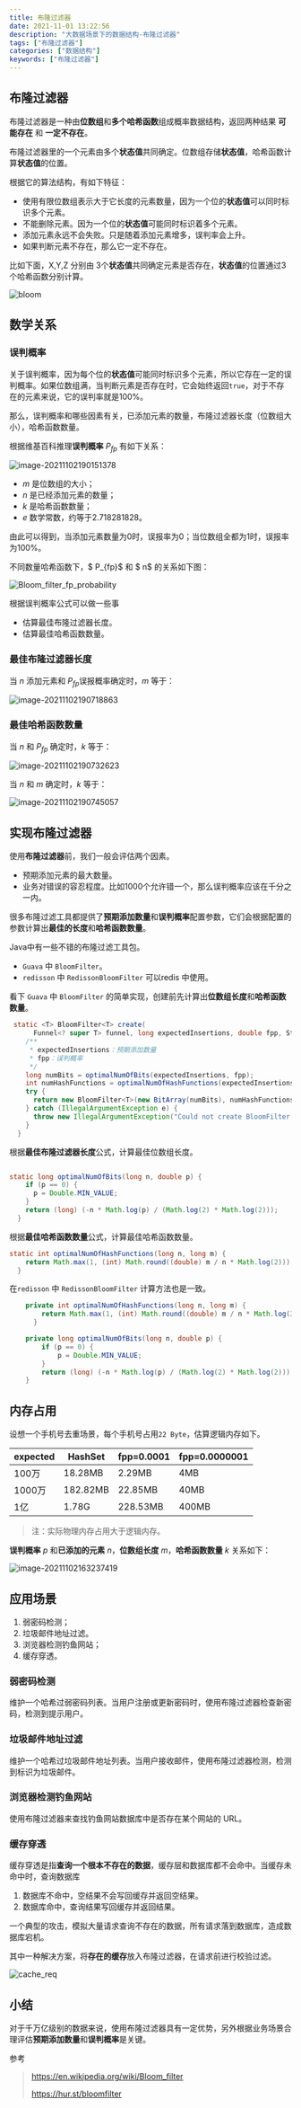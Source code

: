 ```yaml
---
title: 布隆过滤器
date: 2021-11-01 13:22:56
description: "大数据场景下的数据结构-布隆过滤器"
tags: ["布隆过滤器"]
categories: ["数据结构"]
keywords: ["布隆过滤器"]
---
```




## 布隆过滤器

布隆过滤器是一种由**位数组**和**多个哈希函数**组成概率数据结构，返回两种结果 **可能存在** 和 **一定不存在**。

布隆过滤器里的一个元素由多个**状态值**共同确定。位数组存储**状态值**，哈希函数计算**状态值**的位置。

根据它的算法结构，有如下特征：

- 使用有限位数组表示大于它长度的元素数量，因为一个位的**状态值**可以同时标识多个元素。
- 不能删除元素。因为一个位的**状态值**可能同时标识着多个元素。
- 添加元素永远不会失败。只是随着添加元素增多，误判率会上升。
- 如果判断元素不存在，那么它一定不存在。



比如下面，X,Y,Z 分别由 3个**状态值**共同确定元素是否存在，**状态值**的位置通过3个哈希函数分别计算。

![bloom](https://blogs-on.oss-cn-beijing.aliyuncs.com/imgs/bloom.png)

## 数学关系

### 误判概率

关于误判概率，因为每个位的**状态值**可能同时标识多个元素，所以它存在一定的误判概率。如果位数组满，当判断元素是否存在时，它会始终返回`true`，对于不存在的元素来说，它的误判率就是100%。

那么，误判概率和哪些因素有关，已添加元素的数量，布隆过滤器长度（位数组大小），哈希函数数量。

根据维基百科推理**误判概率** $P_{fp}$ 有如下关系：

![image-20211102190151378](https://blogs-on.oss-cn-beijing.aliyuncs.com/imgs/image-20211102190151378.png)

- $m$ 是位数组的大小；
- $n$ 是已经添加元素的数量；
- $k$  是哈希函数数量；
- $e$ 数学常数，约等于2.718281828。

由此可以得到，当添加元素数量为0时，误报率为0；当位数组全都为1时，误报率为100%。

不同数量哈希函数下，$ P_{fp}$ 和 $ n$ 的关系如下图：

![Bloom_filter_fp_probability](https://blogs-on.oss-cn-beijing.aliyuncs.com/imgs/Bloom_filter_fp_probability.png)



根据误判概率公式可以做一些事

- 估算最佳布隆过滤器长度。
- 估算最佳哈希函数数量。



### **最佳布隆过滤器长度**

当 $n$ 添加元素和 $P_{fp}$误报概率确定时，$m$ 等于：

![image-20211102190718863](https://blogs-on.oss-cn-beijing.aliyuncs.com/imgs/image-20211102190718863.png)

### **最佳哈希函数数量**

当 $n$ 和 $P_{fp}$ 确定时，$k$ 等于：

![image-20211102190732623](https://blogs-on.oss-cn-beijing.aliyuncs.com/imgs/image-20211102190732623.png)


当 $n$ 和 $m$ 确定时，$k$ 等于：

![image-20211102190745057](https://blogs-on.oss-cn-beijing.aliyuncs.com/imgs/image-20211102190745057.png)


## 实现布隆过滤器

使用**布隆过滤器**前，我们一般会评估两个因素。

- 预期添加元素的最大数量。
- 业务对错误的容忍程度。比如1000个允许错一个，那么误判概率应该在千分之一内。

很多布隆过滤工具都提供了**预期添加数量**和**误判概率**配置参数，它们会根据配置的参数计算出**最佳的长度**和**哈希函数数量**。

Java中有一些不错的布隆过滤工具包。

-  `Guava` 中 `BloomFilter`。
- `redisson` 中 `RedissonBloomFilter` 可以redis 中使用。

看下 `Guava` 中 `BloomFilter` 的简单实现，创建前先计算出**位数组长度**和**哈希函数数量**。

```java
 static <T> BloomFilter<T> create(
      Funnel<? super T> funnel, long expectedInsertions, double fpp, Strategy strategy) {
    /**
     * expectedInsertions：预期添加数量
     * fpp：误判概率
     */
    long numBits = optimalNumOfBits(expectedInsertions, fpp);
    int numHashFunctions = optimalNumOfHashFunctions(expectedInsertions, numBits);
    try {
      return new BloomFilter<T>(new BitArray(numBits), numHashFunctions, funnel, strategy);
    } catch (IllegalArgumentException e) {
      throw new IllegalArgumentException("Could not create BloomFilter of " + numBits + " bits", e);
    }
  }
```

根据**最佳布隆过滤器长度**公式，计算最佳位数组长度。

```java

static long optimalNumOfBits(long n, double p) {
    if (p == 0) {
      p = Double.MIN_VALUE;
    }
    return (long) (-n * Math.log(p) / (Math.log(2) * Math.log(2)));
  }
```

根据**最佳哈希函数数量**公式，计算最佳哈希函数数量。

```java
static int optimalNumOfHashFunctions(long n, long m) {
    return Math.max(1, (int) Math.round((double) m / n * Math.log(2)));
  }
```

在`redisson` 中 `RedissonBloomFilter` 计算方法也是一致。

```java
    private int optimalNumOfHashFunctions(long n, long m) {
        return Math.max(1, (int) Math.round((double) m / n * Math.log(2)));
      }

    private long optimalNumOfBits(long n, double p) {
        if (p == 0) {
            p = Double.MIN_VALUE;
        }
        return (long) (-n * Math.log(p) / (Math.log(2) * Math.log(2)));
    }
```



## 内存占用

设想一个手机号去重场景，每个手机号占用`22 Byte`，估算逻辑内存如下。

| expected | HashSet  | fpp=0.0001 | fpp=0.0000001 |
| -------- | -------- | ---------- | ------------- |
| 100万    | 18.28MB  | 2.29MB     | 4MB           |
| 1000万   | 182.82MB | 22.85MB    | 40MB          |
| 1亿      | 1.78G    | 228.53MB   | 400MB         |

> 注：实际物理内存占用大于逻辑内存。

**误判概率** $p$ 和**已添加的元素** $n$，**位数组长度**  $m$，**哈希函数数量** $k$ 关系如下：

![image-20211102163237419](https://blogs-on.oss-cn-beijing.aliyuncs.com/imgs/image-20211102163237419.png)





## 应用场景



1.  弱密码检测；
2. 垃圾邮件地址过滤。
3. 浏览器检测钓鱼网站；
4. 缓存穿透。



### 弱密码检测

维护一个哈希过弱密码列表。当用户注册或更新密码时，使用布隆过滤器检查新密码，检测到提示用户。

### 垃圾邮件地址过滤

维护一个哈希过垃圾邮件地址列表。当用户接收邮件，使用布隆过滤器检测，检测到标识为垃圾邮件。

### 浏览器检测钓鱼网站

使用布隆过滤器来查找钓鱼网站数据库中是否存在某个网站的 URL。

### 缓存穿透

缓存穿透是指**查询一个根本不存在的数据**，缓存层和数据库都不会命中。当缓存未命中时，查询数据库

1. 数据库不命中，空结果不会写回缓存并返回空结果。
2. 数据库命中，查询结果写回缓存并返回结果。

一个典型的攻击，模拟大量请求查询不存在的数据，所有请求落到数据库，造成数据库宕机。

其中一种解决方案，将**存在的缓存**放入布隆过滤器，在请求前进行校验过滤。

![cache_req](https://blogs-on.oss-cn-beijing.aliyuncs.com/imgs/cache_req.png)

## 小结

对于千万亿级别的数据来说，使用布隆过滤器具有一定优势，另外根据业务场景合理评估**预期添加数量**和**误判概率**是关键。



参考

> https://en.wikipedia.org/wiki/Bloom_filter
>
> https://hur.st/bloomfilter
